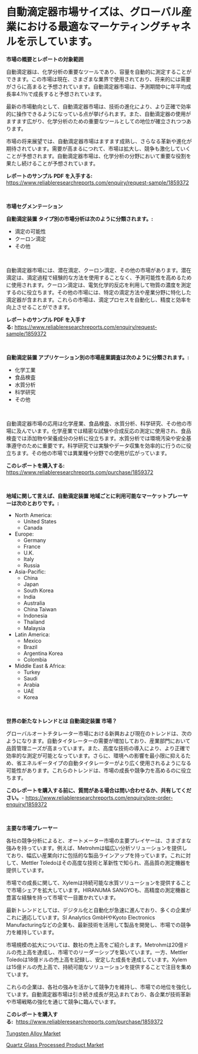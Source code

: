 <p><h1>自動滴定器市場サイズは、グローバル産業における最適なマーケティングチャネルを示しています。</h1></p><p><strong>市場の概要とレポートの対象範囲</strong></p>
<p><p>自動滴定器は、化学分析の重要なツールであり、容量を自動的に測定することができます。この市場は現在、さまざまな業界で使用されており、将来的には需要がさらに高まると予想されています。自動滴定器市場は、予測期間中に年平均成長率4.1％で成長すると予想されています。</p><p>最新の市場動向として、自動滴定器市場は、技術の進化により、より正確で効率的に操作できるようになっている点が挙げられます。また、自動滴定器の使用がますます広がり、化学分析のための重要なツールとしての地位が確立されつつあります。</p><p>市場の将来展望では、自動滴定器市場はますます成熟し、さらなる革新や進化が期待されています。需要が高まるにつれて、市場は拡大し、競争も激化していくことが予想されます。自動滴定器市場は、化学分析の分野において重要な役割を果たし続けることが予想されています。</p></p>
<p><strong>レポートのサンプル PDF を入手する:</strong> <a href="https://www.reliableresearchreports.com/enquiry/request-sample/1859372">https://www.reliableresearchreports.com/enquiry/request-sample/1859372</a></p>
<p>&nbsp;</p>
<p><strong>市場セグメンテーション</strong></p>
<p><strong>自動滴定装置 タイプ別の市場分析は次のように分類されます。:</strong></p>
<p><ul><li>滴定の可能性</li><li>クーロン滴定</li><li>その他</li></ul></p>
<p>&nbsp;</p>
<p><p>自動滴定器市場には、潜在滴定、クーロン滴定、その他の市場があります。潜在滴定は、滴定過程で経験的な方法を使用することなく、予測可能性を高めるために使用されます。クーロン滴定は、電気化学的反応を利用して物質の濃度を測定するのに役立ちます。その他の市場には、特定の滴定方法や産業分野に特化した滴定器が含まれます。これらの市場は、滴定プロセスを自動化し、精度と効率を向上させることができます。</p></p>
<p><strong>レポートのサンプル PDF を入手する:</strong>&nbsp;<a href="https://www.reliableresearchreports.com/enquiry/request-sample/1859372">https://www.reliableresearchreports.com/enquiry/request-sample/1859372</a></p>
<p>&nbsp;</p>
<p><strong> 自動滴定装置 アプリケーション別の市場産業調査は次のように分類されます。:</strong></p>
<p><ul><li>化学工業</li><li>食品検査</li><li>水質分析</li><li>科学研究</li><li>その他</li></ul></p>
<p>&nbsp;</p>
<p><p>自動滴定器市場の応用は化学産業、食品検査、水質分析、科学研究、その他の市場に及んでいます。化学産業では精密な試験や合成反応の測定に使用され、食品検査では添加物や栄養成分の分析に役立ちます。水質分析では環境汚染や安全基準遵守のために重要です。科学研究では実験やデータ収集を効率的に行うのに役立ちます。その他の市場では異業種や分野での使用が広がっています。</p></p>
<p><strong>このレポートを購入する:</strong>&nbsp; <a href="https://www.reliableresearchreports.com/purchase/1859372">https://www.reliableresearchreports.com/purchase/1859372</a></p>
<p>&nbsp;</p>
<p><strong>地域に関して言えば、自動滴定装置 地域ごとに利用可能なマーケットプレーヤーは次のとおりです。:</strong></p>
<p><ul>
    <li>
        North America:
        <ul>
            <li>United States</li>
            <li>Canada</li>
        </ul>
    </li>
    <li>
        Europe:
        <ul>
            <li>Germany</li>
            <li>France</li>
            <li>U.K.</li>
            <li>Italy</li>
            <li>Russia</li>
        </ul>
    </li>
    <li>
        Asia-Pacific:
        <ul>
            <li>China</li>
            <li>Japan</li>
            <li>South Korea</li>
            <li>India</li>
            <li>Australia</li>
            <li>China Taiwan</li>
            <li>Indonesia</li>
            <li>Thailand</li>
            <li>Malaysia</li>
        </ul>
    </li>
    <li>
        Latin America:
        <ul>
            <li>Mexico</li>
            <li>Brazil</li>
            <li>Argentina Korea</li>
            <li>Colombia</li>
        </ul>
    </li>
    <li>
        Middle East & Africa:
        <ul>
            <li>Turkey</li>
            <li>Saudi</li>
            <li>Arabia</li>
            <li>UAE</li>
            <li>Korea</li>
        </ul>
    </li>
    </ul></p>
<p>&nbsp;</p>
<p><strong>世界の新たなトレンドとは 自動滴定装置 市場？</strong></p>
<p><p>グローバルオートチタレーター市場における新興および現在のトレンドは、次のようになります。自動タイタレーターの需要が増加しており、産業部門において品質管理ニーズが高まっています。また、高度な技術の導入により、より正確で効率的な測定が可能となっています。さらに、環境への影響を最小限に抑えるため、省エネルギータイプの自動タイタレーターがより広く使用されるようになる可能性があります。これらのトレンドは、市場の成長や競争力を高めるのに役立ちます。</p></p>
<p><strong>このレポートを購入する前に、質問がある場合は問い合わせるか、共有してください。</strong>- <a href="https://www.reliableresearchreports.com/enquiry/pre-order-enquiry/1859372">https://www.reliableresearchreports.com/enquiry/pre-order-enquiry/1859372</a></p>
<p>&nbsp;</p>
<p><strong>主要な市場プレーヤー</strong></p>
<p><p>各社の競争分析によると、オートメーター市場の主要プレイヤーは、さまざまな強みを持っています。例えば、Metrohmは幅広い分析ソリューションを提供しており、幅広い産業向けに包括的な製品ラインアップを持っています。これに対して、Mettler Toledoはその高度な技術と革新性で知られ、高品質の測定機器を提供しています。</p><p>市場での成長に関して、Xylemは持続可能な水質ソリューションを提供することで市場シェアを拡大しています。HIRANUMA SANGYOも、高精度の測定機器と豊富な経験を持って市場で一目置かれています。</p><p>最新トレンドとしては、デジタル化と自動化が急速に進んでおり、多くの企業がこれに適応しています。SI Analytics GmbHやKyoto Electronics Manufacturingなどの企業も、最新技術を活用して製品を開発し、市場での競争力を維持しています。</p><p>市場規模の拡大については、数社の売上高をご紹介します。Metrohmは20億ドルの売上高を達成し、市場でのリーダーシップを築いています。一方、Mettler Toledoは18億ドルの売上高を記録し、安定した成長を達成しています。Xylemは15億ドルの売上高で、持続可能なソリューションを提供することで注目を集めています。</p><p>これらの企業は、各社の強みを活かして競争力を維持し、市場での地位を強化しています。自動滴定器市場は引き続き成長が見込まれており、各企業が技術革新や市場戦略の強化を通じて競争に臨んでいます。</p></p>
<p><strong>このレポートを購入する:</strong>&nbsp;&nbsp;<a href="https://www.reliableresearchreports.com/purchase/1859372">https://www.reliableresearchreports.com/purchase/1859372</a></p>
<p><p><a href="https://github.com/Sarissaschmalingtr6fz2739/Market-Research-Report-List-1/blob/main/tungsten-alloy-market.md">Tungsten Alloy Market</a></p><p><a href="https://five-trouble-98a.notion.site/Quartz-Glass-Processed-Product-Market-Size-Share-Trends-Analysis-Report-By-Material-By-Type-By--b9822fac17cd47ee81e9e443c5e2998f">Quartz Glass Processed Product Market</a></p></p>